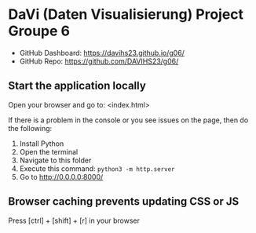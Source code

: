 # DaVi (Daten Visualisierung) Project Groupe 6

* GitHub Dashboard: <https://davihs23.github.io/g06/>
* GitHub Repo: <https://github.com/DAVIHS23/g06/>

## Start the application locally

Open your browser and go to: <index.html>

If there is a problem in the console or you see issues on the page,
then do the following:

1. Install Python
2. Open the terminal
3. Navigate to this folder
4. Execute this command: `python3 -m http.server`
5. Go to <http://0.0.0.0:8000/>

## Browser caching prevents updating CSS or JS

Press [ctrl] + [shift] + [r] in your browser
